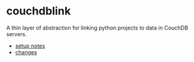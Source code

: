 # couchdblink
A thin layer of abstraction for linking python projects to data in CouchDB servers.

- [setup notes](SETUP.md)
- [changes](CHANGELOG.md)
